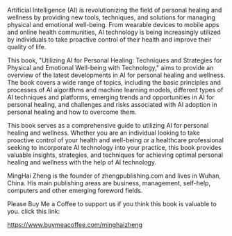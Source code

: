 
Artificial Intelligence (AI) is revolutionizing the field of personal healing and wellness by providing new tools, techniques, and solutions for managing physical and emotional well-being. From wearable devices to mobile apps and online health communities, AI technology is being increasingly utilized by individuals to take proactive control of their health and improve their quality of life.

This book, "Utilizing AI for Personal Healing: Techniques and Strategies for Physical and Emotional Well-being with Technology," aims to provide an overview of the latest developments in AI for personal healing and wellness. The book covers a wide range of topics, including the basic principles and processes of AI algorithms and machine learning models, different types of AI techniques and platforms, emerging trends and opportunities in AI for personal healing, and challenges and risks associated with AI adoption in personal healing and how to overcome them.

This book serves as a comprehensive guide to utilizing AI for personal healing and wellness. Whether you are an individual looking to take proactive control of your health and well-being or a healthcare professional seeking to incorporate AI technology into your practice, this book provides valuable insights, strategies, and techniques for achieving optimal personal healing and wellness with the help of AI technology.

MingHai Zheng is the founder of zhengpublishing.com and lives in Wuhan, China. His main publishing areas are business, management, self-help, computers and other emerging foreword fields.

Please Buy Me a Coffee to support us if you think this book is valuable to you. click this link:

https://www.buymeacoffee.com/minghaizheng
